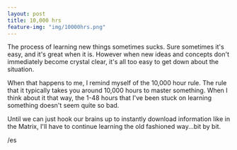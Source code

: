 ```yaml
---
layout: post
title: 10,000 hrs
feature-img: "img/10000hrs.png"
---
```

The process of learning new things sometimes sucks. Sure sometimes it's easy, and it's great when it is. However when new ideas and concepts
don't immediately become crystal clear, it's all too easy to get down about the situation.

When that happens to me, I remind myself of the 10,000 hour rule. The rule that it typically takes you around 10,000 
hours to master something. When I think about it that way, the 1-48 hours that I've been stuck on learning something doesn't 
seem quite so bad.

Until we can just hook our brains up to instantly download information like in the Matrix, I'll have to continue learning the 
old fashioned way...bit by bit.

/es
